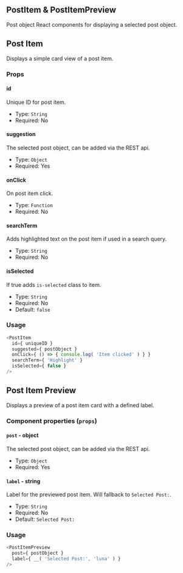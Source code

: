 ## PostItem & PostItemPreview
Post object React components for displaying a selected post object.

## Post Item
Displays a simple card view of a post item.

### Props

#### id
Unique ID for post item.

- Type: `String`
- Required: No

#### suggestion
The selected post object, can be added via the REST api.

- Type: `Object`
- Required: Yes

#### onClick
On post item click.

- Type: `Function`
- Required: No

#### searchTerm
Adds highlighted text on the post item if used in a search query.

- Type: `String`
- Required: No

#### isSelected
If true adds `is-selected` class to item.

- Type: `String`
- Required: No
- Default: `false`

### Usage
```js
<PostItem
  id={ uniqueID }
  suggested={ postObject }
  onClick={ () => { console.log( 'Item clicked' ) } }
  searchTerm={ 'Highlight' }
  isSelected={ false }
/>
```

## Post Item Preview
Displays a preview of a post item card with a defined label.

### Component properties (`props`)

#### `post` - object
The selected post object, can be added via the REST api.

- Type: `Object`
- Required: Yes

#### `label` - string
Label for the previewed post item. Will fallback to `Selected Post:`.

- Type: `String`
- Required: No
- Default: `Selected Post:`


### Usage
```js
<PostItemPreview
  post={ postObject }
  label={ __( 'Selected Post:', 'luna' ) }
/>
```